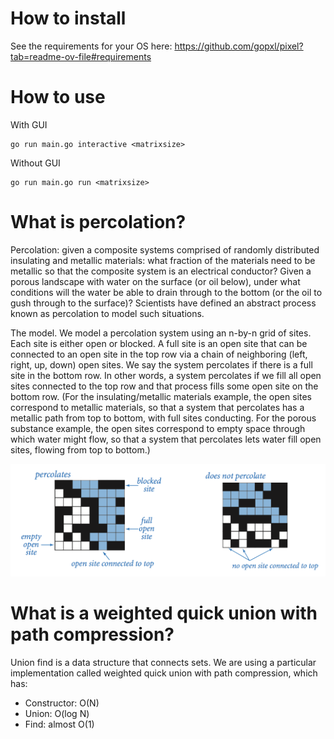 # How to install

See the requirements for your OS here: https://github.com/gopxl/pixel?tab=readme-ov-file#requirements

# How to use

With GUI
```
go run main.go interactive <matrixsize>
```

Without GUI
```
go run main.go run <matrixsize>
```

# What is percolation?

Percolation: given a composite systems comprised of randomly distributed insulating and metallic materials: what fraction of the materials need to be metallic so that the composite system is an electrical conductor? Given a porous landscape with water on the surface (or oil below), under what conditions will the water be able to drain through to the bottom (or the oil to gush through to the surface)? Scientists have defined an abstract process known as percolation to model such situations.

The model. We model a percolation system using an n-by-n grid of sites. Each site is either open or blocked. A full site is an open site that can be connected to an open site in the top row via a chain of neighboring (left, right, up, down) open sites. We say the system percolates if there is a full site in the bottom row. In other words, a system percolates if we fill all open sites connected to the top row and that process fills some open site on the bottom row. (For the insulating/metallic materials example, the open sites correspond to metallic materials, so that a system that percolates has a metallic path from top to bottom, with full sites conducting. For the porous substance example, the open sites correspond to empty space through which water might flow, so that a system that percolates lets water fill open sites, flowing from top to bottom.)

<p align="center">
  <img src="./docs/percolation-example.png" />
</p>


# What is a weighted quick union with path compression?

Union find is a data structure that connects sets. We are using a particular implementation called weighted quick union with path compression, which has:

* Constructor: O(N)
* Union: O(log N)
* Find: almost O(1)


